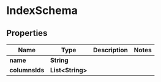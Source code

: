 

# IndexSchema


## Properties

| Name | Type | Description | Notes |
|------------ | ------------- | ------------- | -------------|
|**name** | **String** |  |  |
|**columnsIds** | **List&lt;String&gt;** |  |  |



